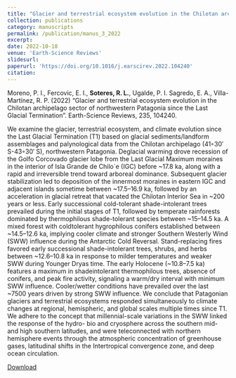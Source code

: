 ```yaml
---
title: "Glacier and terrestrial ecosystem evolution in the Chilotan archipelago sector of northwestern Patagonia since the Last Glacial Termination"
collection: publications
category: manuscripts
permalink: /publication/manus_3_2022
excerpt:
date: 2022-10-18
venue: 'Earth-Science Reviews'
slidesurl: 
paperurl: 'https://doi.org/10.1016/j.earscirev.2022.104240'
citation: 
---
```


Moreno, P. I., Fercovic, E. I., **Soteres, R. L.**, Ugalde, P. I. Sagredo, E. A., Villa-Martínez, R. P. (2022) “Glacier and terrestrial ecosystem evolution in the Chilotan archipelago sector of northwestern Patagonia since the Last Glacial Termination”. Earth-Science Reviews, 235, 104240.

We examine the glacier, terrestrial ecosystem, and climate evolution since the Last Glacial Termination (T1)
based on glacial sediments/landform assemblages and palynological data from the Chilotan archipelago
(41◦30′ S-43◦30′ S), northwestern Patagonia. Deglacial warming drove recession of the Golfo Corcovado glacier
lobe from the Last Glacial Maximum moraines in the interior of Isla Grande de Chilo´e (IGC) before ~17.8 ka,
along with a rapid and irreversible trend toward arboreal dominance. Subsequent glacier stabilization led to
deposition of the innermost moraines in eastern IGC and adjacent islands sometime between ~17.5–16.9 ka,
followed by an acceleration in glacial retreat that vacated the Chilotan Interior Sea in ~200 years or less. Early
successional cold-tolerant shade-intolerant trees prevailed during the initial stages of T1, followed by temperate
rainforests dominated by thermophilous shade-tolerant species between ~15–14.5 ka. A mixed forest with coldtolerant
hygrophilous conifers established between ~14.5–12.6 ka, implying cooler climate and stronger
Southern Westerly Wind (SWW) influence during the Antarctic Cold Reversal. Stand-replacing fires favored early
successional shade-intolerant trees, shrubs, and herbs between ~12.6–10.8 ka in response to milder temperatures
and weaker SWW during Younger Dryas time. The early Holocene (~10.8–7.5 ka) features a maximum in shadeintolerant
thermophilous trees, absence of conifers, and peak fire activity, signaling a warm/dry interval with
minimum SWW influence. Cooler/wetter conditions have prevailed over the last ~7500 years driven by strong
SWW influence. We conclude that Patagonian glaciers and terrestrial ecosystems responded simultaneously to
climate changes at regional, hemispheric, and global scales multiple times since T1. We adhere to the concept
that millennial-scale variations in the SWW linked the response of the hydro- bio and cryosphere across the
southern mid- and high southern latitudes, and were teleconnected with northern hemisphere events through the
atmospheric concentration of greenhouse gases, latitudinal shifts in the Intertropical convergence zone, and deep
ocean circulation.

[Download](https://doi.org/10.1016/j.earscirev.2022.104240)
